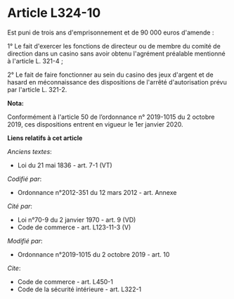 # Article L324-10

Est puni de trois ans d'emprisonnement et de 90 000 euros d'amende :

1° Le fait d'exercer les fonctions de directeur ou de membre du comité de direction dans un casino sans avoir obtenu
l'agrément préalable mentionné à l'article L. 321-4 ;

2° Le fait de faire fonctionner au sein du casino des jeux d'argent et de hasard en méconnaissance des dispositions de
l'arrêté d'autorisation prévu par l'article L. 321-2.

**Nota:**

Conformément à l'article 50 de l’ordonnance n° 2019-1015 du 2 octobre 2019, ces dispositions entrent en vigueur le 1er
janvier 2020.

**Liens relatifs à cet article**

_Anciens textes_:

  - Loi du 21 mai 1836 - art. 7-1 (VT)

_Codifié par_:

  - Ordonnance n°2012-351 du 12 mars 2012 - art. Annexe

_Cité par_:

  - Loi n°70-9 du 2 janvier 1970 - art. 9 (VD)
  - Code de commerce - art. L123-11-3 (V)

_Modifié par_:

  - Ordonnance n°2019-1015 du 2 octobre 2019 - art. 10

_Cite_:

  - Code de commerce - art. L450-1
  - Code de la sécurité intérieure - art. L322-1
